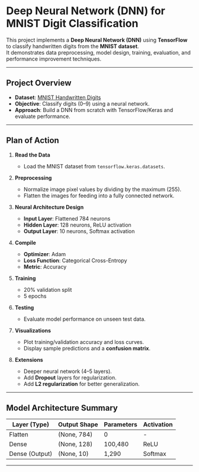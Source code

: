 #  Deep Neural Network (DNN) for MNIST Digit Classification

This project implements a **Deep Neural Network (DNN)** using **TensorFlow** to classify handwritten digits from the **MNIST dataset**.  
It demonstrates data preprocessing, model design, training, evaluation, and performance improvement techniques.

---

##  Project Overview

- **Dataset**: [MNIST Handwritten Digits](http://yann.lecun.com/exdb/mnist/)
- **Objective**: Classify digits (0–9) using a neural network.
- **Approach**: Build a DNN from scratch with TensorFlow/Keras and evaluate performance.

---

##  Plan of Action

1. **Read the Data**
   - Load the MNIST dataset from `tensorflow.keras.datasets`.

2. **Preprocessing**
   - Normalize image pixel values by dividing by the maximum (255).
   - Flatten the images for feeding into a fully connected network.

3. **Neural Architecture Design**
   - **Input Layer**: Flattened 784 neurons  
   - **Hidden Layer**: 128 neurons, ReLU activation  
   - **Output Layer**: 10 neurons, Softmax activation  

4. **Compile**
   - **Optimizer**: Adam  
   - **Loss Function**: Categorical Cross-Entropy  
   - **Metric**: Accuracy  

5. **Training**
   - 20% validation split  
   - 5 epochs  

6. **Testing**
   - Evaluate model performance on unseen test data.

7. **Visualizations**
   - Plot training/validation accuracy and loss curves.  
   - Display sample predictions and a **confusion matrix**.

8. **Extensions**
   - Deeper neural network (4–5 layers).  
   - Add **Dropout** layers for regularization.  
   - Add **L2 regularization** for better generalization.

---

##  Model Architecture Summary

| Layer (Type)     | Output Shape | Parameters | Activation |
|------------------|---------------|-------------|-------------|
| Flatten          | (None, 784)   | 0           | -           |
| Dense            | (None, 128)   | 100,480     | ReLU        |
| Dense (Output)   | (None, 10)    | 1,290       | Softmax     |

---


